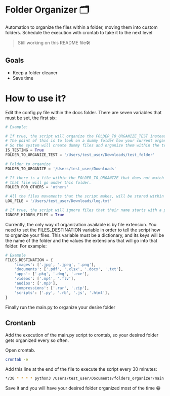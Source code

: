 # Folder Organizer 🗂
Automation to organize the files within a folder, moving them into custom folders. Schedule the execution with crontab to take it to the next level

>Still working on this README file🛠

## Goals
* Keep a folder cleaner
* Save time

# How to use it?
Edit the config.py file within the docs folder. There are seven variables that must be set, the first six:

```py
# Example:

# If true, the script will organize the FOLDER_TO_ORGANIZE_TEST instead of FOLDER_TO_ORGANIZE.
# The point of this is to look on a dummy folder how your current organization will looks likes.
# So the system will create dummy files and organize them within the test folder
IS_TESTING = True
FOLDER_TO_ORGANIZE_TEST = '/Users/test_user/Downloads/test_folder'

# Folder to organize
FOLDER_TO_ORGANIZE = '/Users/test_user/Downloads'

# If there is a file within the FOLDER_TO_ORGANIZE that does not match up any known extension, 
# that file will go under this folder.
FOLDER_FOR_OTHERS = 'others'

# All the files movements that the script makes, will be stored within this file.
LOG_FILE = '/Users/test_user/Downloads/log.txt'

# If true, the script will ignore files that their name starts with a period
IGNORE_HIDDEN_FILES = True
```

Currently, the only way of organization available is by file extension.
You need to set the FILES_DESTINATION variable in order to tell the script how to organize your files.
This variable must be a dictionary, and its keys will be the name of the folder and the values the extensions that will go into that folder.
For example:

```py
# Example
FILES_DESTINATION = {
    'images': ['.jpg', '.jpeg', '.png'],
    'documents': ['.pdf', '.xlsx', '.docx', '.txt'],
    'apps': ['.pkg', '.dmg', '.exe'],
    'videos': ['.mp4', '.flv'],
    'audios': ['.mp3'],
    'compressions': ['.rar', '.zip'],
    'scripts': ['.py', '.rb', '.js', '.html'],
}
```

Finally run the main.py to organize your desire folder

## Crontanb
Add the execution of the main.py script to crontab, so your desired folder gets organized every so often.

Open crontab.

```sh
crontab -e
```

Add this line at the end of the file to execute the script every 30 minutes:
```sh
*/30 * * * * python3 /Users/test_user/Documents/folders_organizer/main.py
```
Save it and you will have your desired folder organized most of the time 😁
